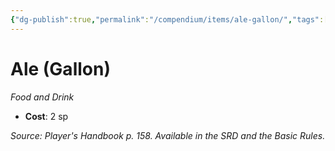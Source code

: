 ```yaml
---
{"dg-publish":true,"permalink":"/compendium/items/ale-gallon/","tags":["compendium/src/5e/phb","item/gear/food-and-drink"]}
---
```


# Ale (Gallon)
*Food and Drink*  

- **Cost**: 2 sp

*Source: Player's Handbook p. 158. Available in the SRD and the Basic Rules.*